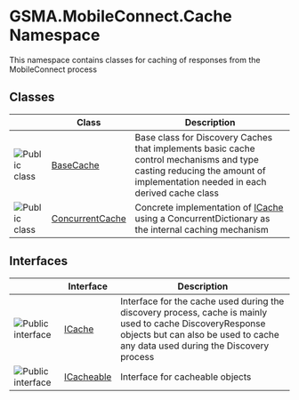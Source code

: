 GSMA.MobileConnect.Cache Namespace
==================================
This namespace contains classes for caching of responses from the MobileConnect process


Classes
-------

                | Class                | Description                                                                                                                                                              
--------------- | -------------------- | ------------------------------------------------------------------------------------------------------------------------------------------------------------------------ 
![Public class] | [BaseCache][1]       | Base class for Discovery Caches that implements basic cache control mechanisms and type casting reducing the amount of implementation needed in each derived cache class 
![Public class] | [ConcurrentCache][2] | Concrete implementation of [ICache][3] using a ConcurrentDictionary as the internal caching mechanism                                                                    


Interfaces
----------

                    | Interface       | Description                                                                                                                                                                                 
------------------- | --------------- | ------------------------------------------------------------------------------------------------------------------------------------------------------------------------------------------- 
![Public interface] | [ICache][3]     | Interface for the cache used during the discovery process, cache is mainly used to cache DiscoveryResponse objects but can also be used to cache any data used during the Discovery process 
![Public interface] | [ICacheable][4] | Interface for cacheable objects                                                                                                                                                             

[1]: BaseCache/README.md
[2]: ConcurrentCache/README.md
[3]: ICache/README.md
[4]: ICacheable/README.md
[5]: ../_icons/Help.png
[Public class]: ../_icons/pubclass.gif "Public class"
[Public interface]: ../_icons/pubinterface.gif "Public interface"